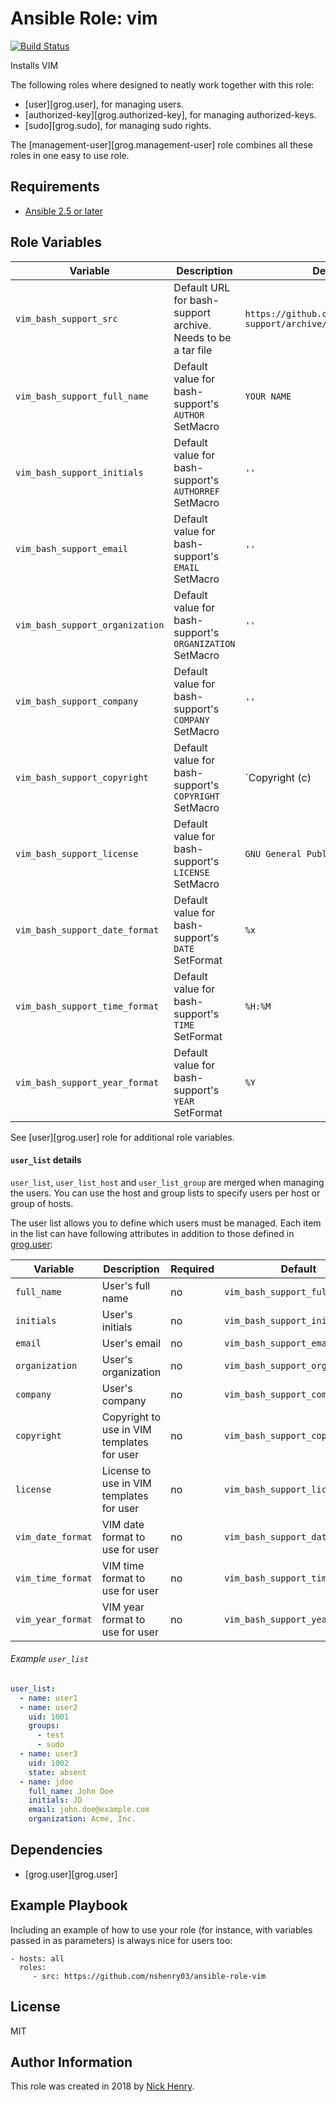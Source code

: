 Ansible Role: vim
=================

[![Build Status](https://travis-ci.org/nshenry03/ansible-role-vim.svg?branch=master)](https://travis-ci.org/nshenry03/ansible-role-vim)

Installs VIM

The following roles where designed to neatly work together with this role:

- [user][grog.user], for managing users.
- [authorized-key][grog.authorized-key], for managing authorized-keys.
- [sudo][grog.sudo], for managing sudo rights.

The [management-user][grog.management-user] role combines all these roles in
one easy to use role.

Requirements
------------

- [Ansible 2.5 or later](https://www.ansible.com/blog/loop-plays-past-present-future)

Role Variables
--------------

| Variable                        | Description                                                   | Default value                                                               |
|---------------------------------|---------------------------------------------------------------|-----------------------------------------------------------------------------|
| `vim_bash_support_src`          | Default URL for bash-support archive. Needs to be a tar file  | `https://github.com/WolfgangMehner/bash-support/archive/version-4.3.tar.gz` |
| `vim_bash_support_full_name`    | Default value for bash-support's `AUTHOR` SetMacro            | `YOUR NAME`                                                                 |
| `vim_bash_support_initials`     | Default value for bash-support's `AUTHORREF` SetMacro         | `''`                                                                        |
| `vim_bash_support_email`        | Default value for bash-support's `EMAIL` SetMacro             | `''`                                                                        |
| `vim_bash_support_organization` | Default value for bash-support's `ORGANIZATION` SetMacro      | `''`                                                                        |
| `vim_bash_support_company`      | Default value for bash-support's `COMPANY` SetMacro           | `''`                                                                        |
| `vim_bash_support_copyright`    | Default value for bash-support's `COPYRIGHT` SetMacro         | `Copyright (c) |YEAR|, |AUTHOR|`                                            |
| `vim_bash_support_license`      | Default value for bash-support's `LICENSE` SetMacro           | `GNU General Public License`                                                |
| `vim_bash_support_date_format`  | Default value for bash-support's `DATE` SetFormat             | `%x`                                                                        |
| `vim_bash_support_time_format`  | Default value for bash-support's `TIME` SetFormat             | `%H:%M`                                                                     |
| `vim_bash_support_year_format`  | Default value for bash-support's `YEAR` SetFormat             | `%Y`                                                                        |

See [user][grog.user] role for additional role variables.

#### `user_list` details

`user_list`, `user_list_host` and `user_list_group` are merged when
managing the users. You can use the host and group lists to specify
users per host or group of hosts.

The user list allows you to define which users must be managed. Each item in
the list can have following attributes in addition to those defined in
[grog.user](https://github.com/GROG/ansible-role-user/blob/master/README.md#user_list-details):

| Variable          | Description                                | Required | Default                         |
|-------------------|--------------------------------------------|----------|---------------------------------|
| `full_name`       | User's full name                           | no       | `vim_bash_support_full_name`    |
| `initials`        | User's initials                            | no       | `vim_bash_support_initials`     |
| `email`           | User's email                               | no       | `vim_bash_support_email`        |
| `organization`    | User's organization                        | no       | `vim_bash_support_organization` |
| `company`         | User's company                             | no       | `vim_bash_support_company`      |
| `copyright`       | Copyright to use in VIM templates for user | no       | `vim_bash_support_copyright`    |
| `license`         | License to use in VIM templates for user   | no       | `vim_bash_support_license`      |
| `vim_date_format` | VIM date format to use for user            | no       | `vim_bash_support_date_format`  |
| `vim_time_format` | VIM time format to use for user            | no       | `vim_bash_support_time_format`  |
| `vim_year_format` | VIM year format to use for user            | no       | `vim_bash_support_year_format`  |

###### Example `user_list`

```yaml
user_list:
  - name: user1
  - name: user2
    uid: 1001
    groups:
      - test
      - sudo
  - name: user3
    uid: 1002
    state: absent
  - name: jdoe
    full_name: John Doe
    initials: JD
    email: john.doe@example.com
    organization: Acme, Inc.
```

Dependencies
------------

-   [grog.user][grog.user]

Example Playbook
----------------

Including an example of how to use your role (for instance, with variables passed in as parameters) is always nice for users too:

    - hosts: all
      roles:
         - src: https://github.com/nshenry03/ansible-role-vim

License
-------

MIT

Author Information
------------------

This role was created in 2018 by [Nick Henry](http://TechNickal.net).
